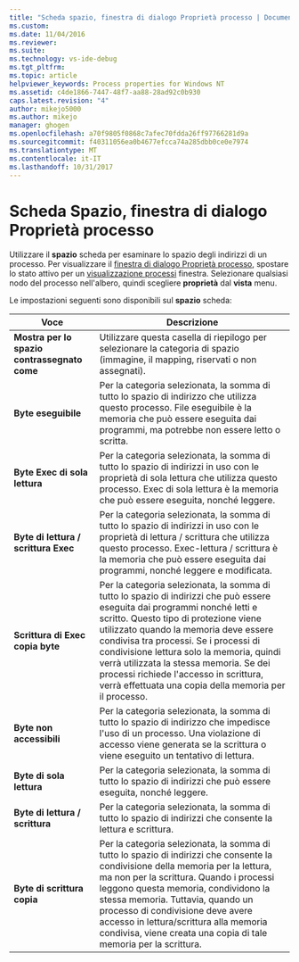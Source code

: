 ```yaml
---
title: "Scheda spazio, finestra di dialogo Proprietà processo | Documenti Microsoft"
ms.custom: 
ms.date: 11/04/2016
ms.reviewer: 
ms.suite: 
ms.technology: vs-ide-debug
ms.tgt_pltfrm: 
ms.topic: article
helpviewer_keywords: Process properties for Windows NT
ms.assetid: c4de1866-7447-48f7-aa88-28ad92c0b930
caps.latest.revision: "4"
author: mikejo5000
ms.author: mikejo
manager: ghogen
ms.openlocfilehash: a70f9805f0868c7afec70fdda26ff97766281d9a
ms.sourcegitcommit: f40311056ea0b4677efcca74a285dbb0ce0e7974
ms.translationtype: MT
ms.contentlocale: it-IT
ms.lasthandoff: 10/31/2017
---
```

# <a name="space-tab-process-properties-dialog-box"></a>Scheda Spazio, finestra di dialogo Proprietà processo
Utilizzare il **spazio** scheda per esaminare lo spazio degli indirizzi di un processo. Per visualizzare il [finestra di dialogo Proprietà processo](../debugger/process-properties-dialog-box.md), spostare lo stato attivo per un [visualizzazione processi](../debugger/processes-view.md) finestra. Selezionare qualsiasi nodo del processo nell'albero, quindi scegliere **proprietà** dal **vista** menu.  
  
 Le impostazioni seguenti sono disponibili sul **spazio** scheda:  
  
|Voce|Descrizione|  
|-----------|-----------------|  
|**Mostra per lo spazio contrassegnato come**|Utilizzare questa casella di riepilogo per selezionare la categoria di spazio (immagine, il mapping, riservati o non assegnati).|  
|**Byte eseguibile**|Per la categoria selezionata, la somma di tutto lo spazio di indirizzo che utilizza questo processo. File eseguibile è la memoria che può essere eseguita dai programmi, ma potrebbe non essere letto o scritta.|  
|**Byte Exec di sola lettura**|Per la categoria selezionata, la somma di tutto lo spazio di indirizzi in uso con le proprietà di sola lettura che utilizza questo processo. Exec di sola lettura è la memoria che può essere eseguita, nonché leggere.|  
|**Byte di lettura / scrittura Exec**|Per la categoria selezionata, la somma di tutto lo spazio di indirizzi in uso con le proprietà di lettura / scrittura che utilizza questo processo. Exec-lettura / scrittura è la memoria che può essere eseguita dai programmi, nonché leggere e modificata.|  
|**Scrittura di Exec copia byte**|Per la categoria selezionata, la somma di tutto lo spazio di indirizzi che può essere eseguita dai programmi nonché letti e scritto. Questo tipo di protezione viene utilizzato quando la memoria deve essere condivisa tra processi. Se i processi di condivisione lettura solo la memoria, quindi verrà utilizzata la stessa memoria. Se dei processi richiede l'accesso in scrittura, verrà effettuata una copia della memoria per il processo.|  
|**Byte non accessibili**|Per la categoria selezionata, la somma di tutto lo spazio di indirizzo che impedisce l'uso di un processo. Una violazione di accesso viene generata se la scrittura o viene eseguito un tentativo di lettura.|  
|**Byte di sola lettura**|Per la categoria selezionata, la somma di tutto lo spazio di indirizzi che può essere eseguita, nonché leggere.|  
|**Byte di lettura / scrittura**|Per la categoria selezionata, la somma di tutto lo spazio di indirizzi che consente la lettura e scrittura.|  
|**Byte di scrittura copia**|Per la categoria selezionata, la somma di tutto lo spazio di indirizzi che consente la condivisione della memoria per la lettura, ma non per la scrittura. Quando i processi leggono questa memoria, condividono la stessa memoria. Tuttavia, quando un processo di condivisione deve avere accesso in lettura/scrittura alla memoria condivisa, viene creata una copia di tale memoria per la scrittura.|